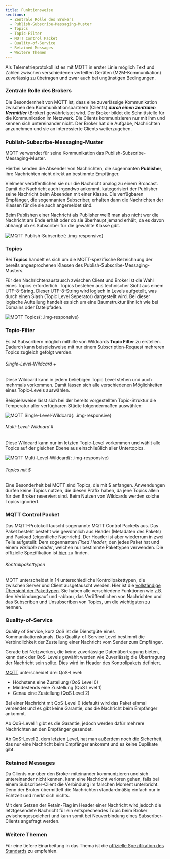 ```yaml
---
title: Funktionsweise
sections:
  - Zentrale Rolle des Brokers
  - Publish-Subscribe-Messaging-Muster
  - Topics
  - Topic-Filter
  - MQTT Control Packet
  - Quality-of-Service
  - Retained Messages
  - Weitere Themen
---
```


Als Telemetrieprotokoll ist es mit MQTT in erster Linie möglich Text und Zahlen zwischen verschiedenen verteilten Geräten (M2M-Kommunikation) zuverlässig zu übetragen und zwar auch bei ungünstigen Bedingungen.

### Zentrale Rolle des Brokers

Die Besondernheit von MQTT ist, dass eine zuverlässige Kommunikation zwischen den Kommunikationspartnern (Clients) ***durch einen zentralen Vermittler*** (Broker) gewährleistet wird. Der Broker bildet die Schnittstelle für die Kommunikation im Netzwerk. Die Clients kommunizieren nur mit ihm und kennen sich untereinander nicht. Der Broker hat die Aufgabe, Nachrichten anzunehmen und sie an interessierte Clients weiterzugeben.

### Publish-Subscribe-Messaging-Muster

MQTT verwendet für seine Kommunikation das Publish-Subscribe-Messaging-Muster.

Hierbei senden die Absender von Nachrichten, die sogennanten **Publisher**, ihre Nachrichten nicht direkt an bestimmte Empfänger.

Vielmehr veröffentlichen sie nur die Nachricht analog zu einem Broacast. Damit die Nachricht auch irgendwo ankommt, kategorisiert der Publisher seine Nachricht beim Absenden mit einer Klasse. Die verfügbaren Empfänger, die sogennanten Subscriber, erhalten dann die Nachrichten der Klassen für die sie auch angemeldet sind. 

Beim Publishen einer Nachricht als Publisher weiß man also nicht wer die Nachricht am Ende erhält oder ob sie überhaupt jemand erhält, da es davon abhängt ob es Subscriber für die gewählte Klasse gibt.

![MQTT Publish-Subscribe](assets/images/mqtt-publish-subscribe.jpg){: .img-responsive}

### Topics

Bei **Topics** handelt es sich um die MQTT-spezifische Bezeichnung der bereits angesprochenen Klassen des Publish-Subscribe-Messaging-Musters.

Für den Nachrichtenaustausch zwischen Client und Broker ist die Wahl eines Topics erforderlich. Topics bestehen aus technischer Sicht aus einem UTF-8-String. Dieser UTF-8-String wird logisch in Levels aufgeteilt, was durch einen Slash (Topic Level Seperator) dargestellt wird. Bei dieser logische Aufteilung handelt es sich um eine Baumstruktur ähnlich wie bei Domains oder Dateipfaden.

![MQTT Topics](assets/images/mqtt-topics.png){: .img-responsive}

### Topic-Filter

Es ist Subscribern möglich mithilfe von Wildcards **Topic Filter** zu erstellen. Dadurch kann beispielsweise mit nur einem Subscription-Request mehreren Topics zugleich gefolgt werden.

###### Single-Level-Wildcard +
Diese Wildcard kann in jedem beliebigen Topic Level stehen und auch mehrmals vorkommen. Damit lässen sich alle verschiedenen Möglichkeiten eines Topic-Levels auswählen.

Beispielsweise lässt sich bei der bereits vorgestellten Topic-Struktur die Temperatur aller verfügbaren Städte folgendermaßen auswählen:

![MQTT Single-Level-Wildcard](assets/images/mqtt-single-level-wildcard.png){: .img-responsive}

###### Multi-Level-Wildcard \#
Diese Wildcard kann nur im letzten Topic-Level vorkommen und wählt alle Topics auf der gleichen Ebene aus einschließlich aller Untertopics.

![MQTT Multi-Level-Wildcard](assets/images/mqtt-multi-level-wildcard.png){: .img-responsive}

###### Topics mit $
Eine Besonderheit bei MQTT sind Topics, die mit $ anfangen. Anwendungen dürfen keine Topics nutzen, die diesen Präfix haben, da jene Topics allein für den Broker reserviert sind. Beim Nutzen von Wildcards werden solche Topics ignoriert.


### MQTT Control Packet

Das MQTT-Protokoll tauscht sogenannte MQTT Control Packets aus. Das Paket besteht besteht wie gewöhnlich aus Header (Metadaten des Pakets) und Payload (eigentliche Nachricht). Der Header ist aber wiederrum in zwei Teile aufgeteilt: Dem sogennanten *Fixed Header*, den jedes Paket hat und einem *Variable header*, welchen nur bestimmte Pakettypen verwenden. Die offizielle Spezifikation ist [hier][MQTT_CONTROL_PACKET] zu finden.

[MQTT_CONTROL_PACKET]: http://docs.oasis-open.org/mqtt/mqtt/v3.1.1/os/mqtt-v3.1.1-os.html#_Toc398718019

###### Kontrollpakettypen
MQTT unterscheidet in 14 unterschiedliche Kontrollpakettypen, die zwischen Server und Client ausgetauscht werden. Hier ist die [vollständige Übersicht der Pakettypen][MQTT_PAKET_TYPES]. Sie haben alle verschiedene Funktionen wie z.B. den Verbindungsauf und -abbau, das Veröffentlichen von Nachrichten und das Subscriben und Unsubscriben von Topics, um die wichtigsten zu nennen.

[MQTT_PAKET_TYPES]: http://docs.oasis-open.org/mqtt/mqtt/v3.1.1/os/mqtt-v3.1.1-os.html#_Toc398718021

### Quality-of-Service
Quality of Service, kurz QoS ist die Dienstgüte eines Kommunikationskanals. Das Quality-of-Service Level bestimmt die Verbindlichkeit der Zustellung einer Nachricht vom Sender zum Empfänger.

Gerade bei Netzwerken, die keine zuverlässige Datenübertragung bieten, kann dank der QoS-Levels gewählt werden wie Zuverlässig die Übertragung der Nachricht sein sollte. Dies wird im Header des Kontrollpakets definiert.

[MQTT][MQTT_QoS] unterscheidet drei QoS-Level:
- Höchstens eine Zustellung (QoS Level 0)
- Mindestends eine Zustellung (QoS Level 1)
- Genau eine Zustellung (QoS Level 2)

[MQTT_QoS]: http://docs.oasis-open.org/mqtt/mqtt/v3.1.1/os/mqtt-v3.1.1-os.html#_Toc398718099

Bei einer Nachricht mit QoS-Level 0 (default) wird das Paket einmal versendet und es gibt keine Garantie, das die Nachricht beim Empfänger ankommt.

Ab QoS-Level 1 gibt es die Garantie, jedoch werden dafür mehrere Nachrichten an den Empfänger gesendet.

Ab QoS-Level 2, dem letzten Level, hat man außerdem noch die Sicherheit, das nur eine Nachricht beim Empfänger ankommt und es keine Duplikate gibt.

### Retained Messages

Da Clients nur über den Broker miteinander kommunizieren und sich untereinander nicht kennen, kann eine Nachricht verloren gehen, falls bei einem Subscriber-Client die Verbindung im falschen Moment unterbricht. Denn der Broker übermittelt die Nachrichten standardmäßig einfach nur in Echtzeit und merkt sich nichts.

Mit dem Setzen der Retain-Flag im Header einer Nachricht wird jedoch die letztgesendete Nachricht für ein entsprechendes Topic beim Broker zwischengespeichert und kann somit bei Neuverbindung eines Subscriber-Clients angefragt werden.

### Weitere Themen
Für eine tiefere Einarbeitung in das Thema ist die [offizielle Spezifikation des Standards][MQTT] zu empfehlen.

[MQTT]: http://docs.oasis-open.org/mqtt/mqtt/v3.1.1/os/mqtt-v3.1.1-os.html